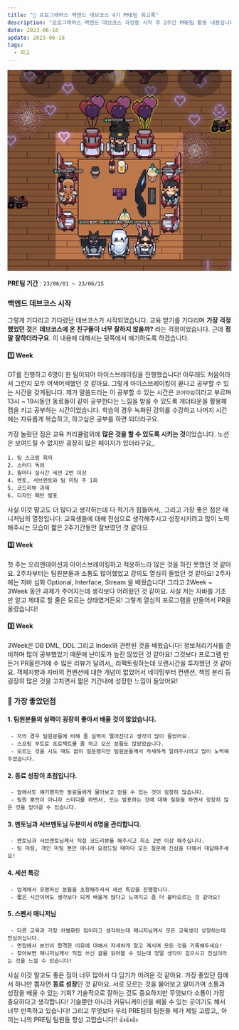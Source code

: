```yaml
---
title: "📝 프로그래머스 백엔드 데브코스 4기 PRE팀 회고록"
description: "프로그래머스 백엔드 데브코스 과정중 시작 후 2주간 PRE팀 활동 내용입니다."
date: 2023-06-16
update: 2023-06-16
tags:
  - 회고
---
```


![네이비팀 사진{"originWidth":940,"originHeight":843,"style":"alignCenter"}](image.png)

**PRE팀 기간** : `23/06/01 ~ 23/06/15` 　　　　

### 백엔드 데브코스 시작

그렇게 기다리고 기다렸던 데브코스가 시작되었습니다. 교육 받기를 기다리며 **가장 걱정했었던 것**은 **데브코스에 온 친구들이 너무 잘하지 않을까?** 라는 걱정이었습니다. 근데 **정말 잘하더라구요**. 이 내용에 대해서는 뒷쪽에서 얘기하도록 하겠습니다. 　　　　

#### 1️⃣ Week

OT를 진행하고 6명이 한 팀이되어 아이스브레이킹을 진행했습니다! 아무래도 처음이라서 그런지 모두 어색어색했던 것 같아요. 그렇게 아이스브레이킹이 끝나고 공부할 수 있는 시간을 갖게됩니다. 제가 말씀드리는 이 공부할 수 있는 시간은 `코어타임`이라고 부르며 13시 ~ 19시동안 동료들이 같이 공부한다는 느낌을 받을 수 있도록 게더타운을 활용해 캠을 키고 공부하는 시간이었습니다. 학습의 경우 녹화된 강의를 수강하고 나머지 시간에는 자유롭게 복습하고, 하고싶은 공부를 하면 되더라구요.

가장 놀랐던 점은 교육 커리큘럼외에 **많은 것을 할 수 있도록 시키는 것**이었습니다. 노션은 보여드릴 수 없지만 굉장히 많은 페이지가 있더라구요,,

    1. 팀 스크럼 회의
    2. 스터디 독려
    3. 월마다 실시간 세션 2번 이상
    4. 멘토, 서브멘토와 팀 미팅 주 1회
    5. 코드리뷰 과제
    6. 디자인 패턴 발표

사실 이것 말고도 더 많다고 생각하는데 다 적기가 힘들어서,, 그리고 가장 좋은 점은 매니저님의 열정입니다. 교육생들에 대해 진심으로 생각해주시고 성장시키려고 많이 노력해주시는 모습이 짧은 2주기간동안 잘보였던 것 같아요. 　　　　

#### 2️⃣ Week

첫 주는 오리엔테이션과 아이스브레이킹하고 적응하느라 많은 것을 하진 못했던 것 같아요. 2주차부터는 팀원분들과 소통도 많이했었고 강의도 열심히 들었던 것 같아요! 2주차에는 자바 심화 Optional, Interface, Stream 을 배웠습니다! 그리고 2Week ~ 3Week 동안 과제가 주어지는데 생각보다 어려웠던 것 같아요. 사실 저는 자바를 기초만 알고 제대로 할 줄은 모르는 상태였거든요! 그렇게 열심히 프로그램을 만들어서 PR을 올렸습니다! 　　　　

#### 3️⃣ Week

3Week은 DB DML, DDL 그리고 Index와 관련된 것을 배웠습니다! 정보처리기사를 준비하며 많이 공부했었기 때문에 난이도가 높진 않았던 것 같아요! 그것보다 프로그램 만든거 PR올린거에 수 많은 리뷰가 달려서,, 리팩토링하는데 오랜시간을 투자했던 것 같아요. 객체지향과 자바의 컨벤션에 대한 개념이 없었어서 네이밍부터 컨벤션, 책임 분리 등 굉장히 많은 것을 고치면서 짧은 기간내에 성장한 느낌이 들었어요! 　　　　

### 🌈 가장 좋았던점

#### 1\. **팀원분들의 실력이 굉장히 좋아서 배울 것이 많았습니다.**

```
 - 저의 경우 팀원분들에 비해 좀 실력이 떨어진다고 생각이 많이 들었어요.
 - 스프링 부트로 프로젝트를 좀 하고 오신 분들도 많았었습니다.
 - 모르는 것을 시도 때도 없이 질문했지만 팀원분들께서 자세하게 알려주시려고 많이 노력해주셨습니다.
```

#### 2\. **동료 성장이 초점입니다.**

```
 - 앞에서도 얘기했지만 동료들에게 물어보고 얻을 수 있는 것이 굉장히 많습니다.
 - 팀원 뿐만이 아니라 스터디를 하면서, 또는 발표하는 것에 대해 질문을 하면서 굉장히 많은 것을 얻어갈 수 있습니다.
```

#### 3\. **멘토님과 서브멘토님 두분이서 6명을 관리합니다.**

```
 - 멘토님과 서브멘토님께서 직접 코드리뷰를 해주시고 최소 2번 이상 해주십니다.
 - 팀 미팅, 개인 미팅 뿐만 아니라 요청드릴 때마다 모든 질문에 진심을 다해서 대답해주세요!
```

#### 4\. **세션 특강**

```
 - 업계에서 유명하신 분들을 초청해주셔서 세션 특강을 진행합니다.
 - 짧은 시간이어도 생각보다 되게 배울게 많다고 느껴지고 좀 더 불타오르는 것 같아요!
```

#### 5\. **스펜서 매니저님**

```
 - 다른 교육과 가장 차별화된 점이라고 생각하는데 매니저님께서 모든 교육생이 성장하는데 진심이십니다.
 - 면접에서 본인이 합격한 이유에 대해서 자세하게 알고 계시며 모든 것을 기록해두세요!
 - 찾아보면 매니저님께서 직접 쓰신 글을 읽어볼 수 있는데 정말 생각이 깊으시고 진심이라는 것을 느낄 수 있습니다!
```


사실 이것 말고도 좋은 점이 너무 많아서 다 담기가 어려운 것 같아요. 가장 좋았던 점에서 하나만 뽑자면 **동료 성장**인 것 같아요. 서로 모르는 것을 물어보고 알아가며 소통과 성장을 배울 수 있는 기회? 기술적으로 잘하는 것도 중요하지만 무엇보다 소통이 가장 중요하다고 생각합니다! 기술뿐만 아니라 커뮤니케이션을 배울 수 있는 곳이기도 해서 너무 만족하고 있습니다! 그리고 무엇보다 우리 PRE팀의 팀원들 제가 제일 고맙고,, 아끼는 나의 PRE팀 팀원들 항상 고맙습니다!! 👍👍👍